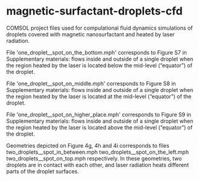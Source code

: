 # magnetic-surfactant-droplets-cfd
COMSOL project files used for compulational fluid dynamics simulations of droplets covered with magnetic nanosurfactant and heated by laser radiation.

File 'one_droplet__spot_on_the_bottom.mph' corresponds to Figure S7 in Supplementary materials: flows inside and outside of a single droplet when the region heated by the laser is located below the mid-level (“equator”) of the droplet.

File 'one_droplet__spot_on_middle.mph' corresponds to Figure S8 in Supplementary materials: flows inside and outside of a single droplet when the region heated by the laser is located at the mid-level (“equator”) of the droplet.

File 'one_droplet__spot_on_higher_place.mph' corresponds to Figure S9 in Supplementary materials: flows inside and outside of a single droplet when the region heated by the laser is located above the mid-level (“equator”) of the droplet.

Geometries depicted on Figure 4g, 4h and 4i corresponds to files
	two_droplets__spot_in_between.mph
	two_droplets__spot_on_the_left.mph
	two_droplets__spot_on_top.mph
respectively. In these geometries, two droplets are in contact with each other, and laser radiation heats different parts of the droplet surfaces.